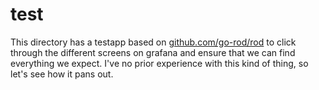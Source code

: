 # test

This directory has a testapp based on [github.com/go-rod/rod](https://github.com/go-rod/rod) to click through the different screens
on grafana and ensure that we can find everything we expect.  I've no prior experience with this kind of thing, so let's see how
it pans out.
